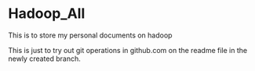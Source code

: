 # Hadoop_All
This is to store my personal documents on hadoop

This is just to try out git operations in github.com on the readme file in the newly created branch.
